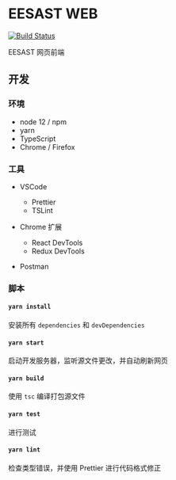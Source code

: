 # EESAST WEB

[![Build Status](https://travis-ci.com/eesast/web.svg?branch=master)](https://travis-ci.com/eesast/web)

EESAST 网页前端

## 开发

### 环境

- node 12 / npm
- yarn
- TypeScript
- Chrome / Firefox

### 工具

- VSCode

  - Prettier
  - TSLint

- Chrome 扩展

  - React DevTools
  - Redux DevTools

- Postman

### 脚本

#### `yarn install`

安装所有 `dependencies` 和 `devDependencies`

#### `yarn start`

启动开发服务器，监听源文件更改，并自动刷新网页

#### `yarn build`

使用 `tsc` 编译打包源文件

#### `yarn test`

进行测试

#### `yarn lint`

检查类型错误，并使用 Prettier 进行代码格式修正
